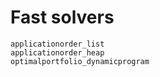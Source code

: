 # Fast solvers

```@docs
applicationorder_list
applicationorder_heap
optimalportfolio_dynamicprogram
```